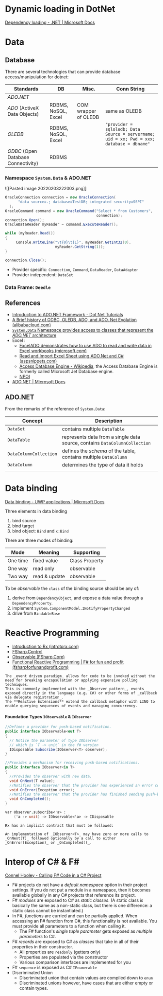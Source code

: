 # Dynamic loading in DotNet

[Dependency loading - .NET | Microsoft Docs](https://docs.microsoft.com/en-au/dotnet/core/dependency-loading/overview)

# Data
## Database

There are several technologies that can provide database access/manipulation for dotnet:

| Standards                           | DB                  | Misc.                | Conn String                                                                               |
| ----------------------------------- | ------------------- | -------------------- | ----------------------------------------------------------------------------------------- |
| _ADO.NET_                           |                     |                      |                                                                                           |
| _ADO_ (ActiveX Data Objects)        | RDBMS, NoSQL, Excel | COM wrapper of OLEDB | same as OLEDB                                                                             |
| _OLEDB_                             | RDBMS, NoSQL, Excel |                      | `"provider = sqloledb; Data Source = servername; uid = xx; Pwd = xxx; database = dbname"` | 
| _ODBC_ (Open Database Connectivity) | RDBMS               |                      |                                                                                           |


###  Namespace `System.Data` & ADO.NET

![[Pasted image 20220203222003.png]]

```csharp
OracleConnection connection = new OracleConnection(
      "data source=.; database=TestDB; integrated security=SSPI"
  );
OracleCommand command = new OracleCommand("Select * from Customers", 
                                          connection);
connection.Open();
OracleDataReader myReader = command.ExecuteReader();

while (myReader.Read())
{
     Console.WriteLine("\t{0}\t{1}", myReader.GetInt32(0), 
                       myReader.GetString(1));
}

connection.Close();
```

- Provider specific: `Connection`, `Command`, `DataReader`, `DataAdapter`
- Provider independent: `DataSet`


### Data Frame: `Deedle`

## References
- [Introduction to ADO.NET Framework - Dot Net Tutorials](https://dotnettutorials.net/lesson/what-is-ado-net/)
- [A Brief history of ODBC, OLEDB, ADO, and ADO. Net Evolution (alibabacloud.com)](https://topic.alibabacloud.com/a/brief-history-of-odbc-oledb-ado-and-ado-net-evolution_8_8_32314220.html)
- [`System.Data` Namespace provides access to classes that represent the _ADO.NET_ architecture](https://docs.microsoft.com/en-us/dotnet/api/system.data?view=net-6.0)
- Excel :
  - [ExcelADO demonstrates how to use ADO to read and write data in Excel workbooks (microsoft.com)](https://support.microsoft.com/en-us/topic/excelado-demonstrates-how-to-use-ado-to-read-and-write-data-in-excel-workbooks-bfb26f12-ba6a-91be-7fd4-4aadf1ff1afa)
  - [Read and Import Excel Sheet using ADO.Net and C# (aspsnippets.com)](https://www.aspsnippets.com/Articles/Read-and-Import-Excel-Sheet-using-ADO.Net-and-C.aspx)
  - [Access Database Engine - Wikipedia](https://en.wikipedia.org/wiki/Access_Database_Engine), the Access Database Engine is formerly called Microsoft Jet Database engine.
  - [NPOI](https://baike.baidu.com/item/NPOI/10374941)
- [ADO.NET | Microsoft Docs](https://docs.microsoft.com/en-us/dotnet/framework/data/adonet/)


## ADO.NET

From the remarks of the reference of `System.Data`:

| Concept                | Description                                                                |
| ---------------------- | -------------------------------------------------------------------------- |
| `DataSet`              | contains multiple `DataTable`                                              |
| `DataTable`            | represents data from a single data source, contains `DataColumnCollection` |
| `DataColumnCollection` | defines the _schema_ of the table, contains multiple `DataColumn`          |
| `DataColumn`           | determines the type of data it holds                                       |
|                        |                                                                            |


# Data binding

[Data binding - UWP applications | Microsoft Docs](https://docs.microsoft.com/en-us/windows/uwp/data-binding/)


Three elements in data binding

1. bind source
2. bind target
3. bind object: `Bind` and `x:Bind`

There are three modes of binding:

| Mode     | Meaning       | Supporting     |
| -------- | ------------- | -------------- |
| One time | fixed value   | Class Property |
| One way  | read only     | observable     |
| Two way  | read & update | observable     | 

To be _observable_ the `class` of the binding source should be any of:

1. derive from `DependencyObject`, and expose a data value through a `DependencyProperty`.
2. implement `System.ComponentModel.INotifyPropertyChanged`
3. drive from `BindableBase`


# Reactive Programming

- [Introduction to Rx (introtorx.com)](http://introtorx.com/)
- [FSharp.Control](https://fsharp.github.io/fsharp-core-docs/reference/fsharp-control.html#category-1_1)
- [Observable (FSharp.Core)](https://fsharp.github.io/fsharp-core-docs/reference/fsharp-control-observablemodule.html)
- [Functional Reactive Programming | F# for fun and profit (fsharpforfunandprofit.com)](https://fsharpforfunandprofit.com/posts/concurrency-reactive/)


```ad-note
The _event driven paradigm_ allows for code to be invoked without the need for breaking encapsulation or applying expensive polling techniques. 
This is commonly implemented with the _Observer pattern_, events exposed directly in the language (e.g. C#) or other forms of _callback via delegate registration_. 
The **Reactive Extensions** extend the callback metaphor with LINQ to enable querying sequences of events and managing concurrency.
```


#### Foundation Types `IObservable` & `IObserver`

```c#
//Defines a provider for push-based notification.
public interface IObservable<out T>
{
  // Notice the parameter of type IObserver
  // which is `T -> unit` in the f# version
  IDisposable Subscribe(IObserver<T> observer);
}

//Provides a mechanism for receiving push-based notifications.
public interface IObserver<in T>
{
  //Provides the observer with new data.
  void OnNext(T value);
  //Notifies the observer that the provider has experienced an error condition.
  void OnError(Exception error);
  //Notifies the observer that the provider has finished sending push-based notifications.
  void OnCompleted();
}

```

```fsharp
var Observer.subscribe<'a> :
    ('a -> unit) -> IObservable<'a> -> IDisposable
```

```ad-note
Rx has an implicit contract that must be followed:

An implementation of _IObserver<T>_ may have zero or more calls to _OnNext(T)_ followed optionally by a call to either _OnError(Exception)_ or _OnCompleted()_.
```


# Interop of C# & F#

[Connel Hooley - Calling F# Code in a C# Project](https://connelhooley.uk/blog/2017/04/30/f-sharp-to-c-sharp)

- F# projects do not have a _default namespace_ option in their project settings. If you do not put a module in a namespace, then it becomes available globally in any C# projects that reference its project.
- F# _modules_ are exposed to C# as _static classes_. (A static class is basically the same as a non-static class, but there is one difference: a static class cannot be instantiated.)
- In F#, _functions_ are curried and can be partially applied. When accessing an F# function from C#, this functionality is not available. You must provide all parameters to a function when calling it.
    - The F# function's _single tuple parameter_ gets exposed as _multiple parameters_ to C#.
- F# _records_ are exposed to C# as _classes_ that take in all of their properties in their constructor.
    - All properties are `readonly` (getters only)
    - Properties are populated via the constructor
    -  Various comparison interfaces are implemented for you
- F# `sequence` is exposed as C# `IEnumerable`
- Discriminated Union
    - Discriminated union that contain values are compiled down to `enum`
    - Discriminated unions however, have cases that are either empty or contain types.